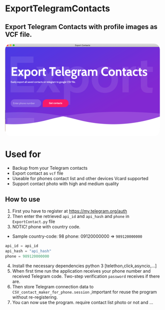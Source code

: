 # ExportTelegramContacts

## Export Telegram Contacts with profile images as VCF file.
<p align="center"><a href="https://github.com/miladshakerdn/ExportTelegramContacts" ><img title="Export Telegram Contacts with profile images as VCF file" src="./ExportTelegramContacts.png" alt="UI" style="border-radius: 20px;"></a></p>

# Used for
* Backup from your Telegram contacts
* Export contact as `vcf` file
* Useable for phones contact list and other devices Vcard supported
* Support contact photo with high and medium quality

## How to use
1. First you have to register at https://my.telegram.org/auth
2. Then enter the retrieved `api_id` and `api_hash` and `phone` in `ExportContact.py` file
3. NOTIC! phone with country code.
* Sample country-code: 98 phone: 09120000000 => `989120000000`
```contact.py
api_id = api_id
api_hash = "api_hash"
phone = 989120000000
```
4. Install the necessary dependencies python 3 [telethon,click,asyncio,...]
5. When first time run the application receives your phone number and received Telegram code. Two-step verification `password` receives if there are.
6. Then store Telegram connection data to `CSV_contact_maker_for_phone.session` ,important for reuse the program without re-registering.
7. You can now use the program. require contact  list photo or not and ...